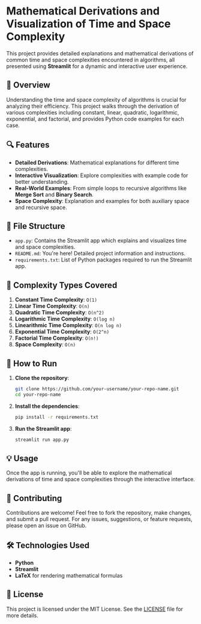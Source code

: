 
# Mathematical Derivations and Visualization of Time and Space Complexity

This project provides detailed explanations and mathematical derivations of common time and space complexities encountered in algorithms, all presented using **Streamlit** for a dynamic and interactive user experience.

## 🧠 Overview

Understanding the time and space complexity of algorithms is crucial for analyzing their efficiency. This project walks through the derivation of various complexities including constant, linear, quadratic, logarithmic, exponential, and factorial, and provides Python code examples for each case.

## 🔍 Features

- **Detailed Derivations**: Mathematical explanations for different time complexities.
- **Interactive Visualization**: Explore complexities with example code for better understanding.
- **Real-World Examples**: From simple loops to recursive algorithms like **Merge Sort** and **Binary Search**.
- **Space Complexity**: Explanation and examples for both auxiliary space and recursive space.

## 📂 File Structure

- `app.py`: Contains the Streamlit app which explains and visualizes time and space complexities.
- `README.md`: You're here! Detailed project information and instructions.
- `requirements.txt`: List of Python packages required to run the Streamlit app.

## 📖 Complexity Types Covered

1. **Constant Time Complexity**: `O(1)`
2. **Linear Time Complexity**: `O(n)`
3. **Quadratic Time Complexity**: `O(n^2)`
4. **Logarithmic Time Complexity**: `O(log n)`
5. **Linearithmic Time Complexity**: `O(n log n)`
6. **Exponential Time Complexity**: `O(2^n)`
7. **Factorial Time Complexity**: `O(n!)`
8. **Space Complexity**: `O(n)`

## 🚀 How to Run

1. **Clone the repository**:
    ```bash
    git clone https://github.com/your-username/your-repo-name.git
    cd your-repo-name
    ```

2. **Install the dependencies**:
    ```bash
    pip install -r requirements.txt
    ```

3. **Run the Streamlit app**:
    ```bash
    streamlit run app.py
    ```

## 💡 Usage

Once the app is running, you'll be able to explore the mathematical derivations of time and space complexities through the interactive interface.

## 🤝 Contributing

Contributions are welcome! Feel free to fork the repository, make changes, and submit a pull request. For any issues, suggestions, or feature requests, please open an issue on GitHub.

## 🛠️ Technologies Used

- **Python**
- **Streamlit**
- **LaTeX** for rendering mathematical formulas

## 📜 License

This project is licensed under the MIT License. See the [LICENSE](LICENSE) file for more details.
